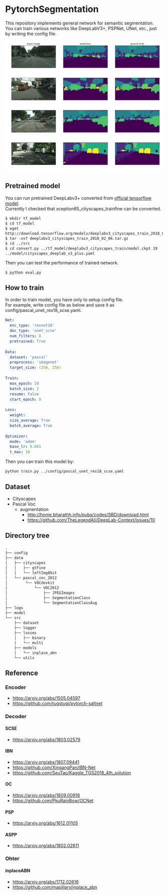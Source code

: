 # PytorchSegmentation
This repository implements general network for semantic segmentation.  
You can train various networks like DeepLabV3+, PSPNet, UNet, etc., just by writing the config file.

![DeepLabV3+](src/eval.png)

## Pretrained model
You can run pretrained DeepLabv3+ converted from [official tensorflow model](https://github.com/tensorflow/models/blob/master/research/deeplab/g3doc/model_zoo.md).  
Currently I checked that xception65_cityscapes_trainfine can be converted.

```
$ mkdir tf_model
$ cd tf_model
$ wget http://download.tensorflow.org/models/deeplabv3_cityscapes_train_2018_02_06.tar.gz
$ tar -xvf deeplabv3_cityscapes_train_2018_02_06.tar.gz
$ cd ../src
$ cd convert.py ../tf_model/deeplabv3_cityscapes_train/model.ckpt 19 ../model/cityscapes_deeplab_v3_plus.yaml
```

Then you can test the performance of trained network.

```
$ python eval.py
```


## How to train
In order to train model, you have only to setup config file.  
For example, write config file as below and save it as config/pascal_unet_res18_scse.yaml.

```yaml
Net:
  enc_type: 'resnet18'
  dec_type: 'unet_scse'
  num_filters: 8
  pretrained: True

Data:
  dataset: 'pascal'
  preprocess: 'imagenet'
  target_size: (256, 256)

Train:
  max_epoch: 20
  batch_size: 2
  resume: False
  start_epoch: 0

Loss:
  weight:
  size_average: True
  batch_average: True

Optimizer:
  mode: 'adam'
  base_lr: 0.001
  t_max: 10
```

Then you can train this model by:

```
python train.py ../config/pascal_unet_res18_scse.yaml
```

## Dataset
- Cityscapes
- Pascal Voc
    - augmentation
        - http://home.bharathh.info/pubs/codes/SBD/download.html
        - https://github.com/TheLegendAli/DeepLab-Context/issues/10

## Directory tree
```
.
├── config
├── data
│   ├── cityscapes
│   │   ├── gtFine
│   │   └── leftImg8bit
│   └── pascal_voc_2012
│        └── VOCdevkit
│            └── VOC2012
│                ├── JPEGImages
│                ├── SegmentationClass
│                └── SegmentationClassAug
├── logs
├── model
└── src
    ├── dataset
    ├── logger
    ├── losses
    │   ├── binary
    │   └── multi
    ├── models
    │   └── inplace_abn
    └── utils
```

## Reference

### Encoder
- https://arxiv.org/abs/1505.04597
- https://github.com/tugstugi/pytorch-saltnet

### Decoder
#### SCSE
- https://arxiv.org/abs/1803.02579

#### IBN
- https://arxiv.org/abs/1807.09441
- https://github.com/XingangPan/IBN-Net
- https://github.com/SeuTao/Kaggle_TGS2018_4th_solution

#### OC
- https://arxiv.org/abs/1809.00916
- https://github.com/PkuRainBow/OCNet

#### PSP
- https://arxiv.org/abs/1612.01105

#### ASPP
- https://arxiv.org/abs/1802.02611

### Ohter
#### inplaceABN
- https://arxiv.org/abs/1712.02616
- https://github.com/mapillary/inplace_abn
